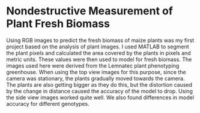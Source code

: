 # Nondestructive Measurement of Plant Fresh Biomass

Using RGB images to predict the fresh biomass of maize plants was my first project based on the analysis of plant images. I used MATLAB to segment the plant pixels and calculated the area covered by the plants in pixels and metric units. These values were then used to model for fresh biomass. The images used here were derived from the Lemnatec plant phenotyping greenhouse. When using the top view images for this purpose, since the camera was stationary, the plants gradually moved towards the camera. The plants are also getting bigger as they do this, but the distortion caused by the change in distance caused the accuracy of the model to drop. Using the side view images worked quite well. We also found differences in model accuracy for different genotypes.